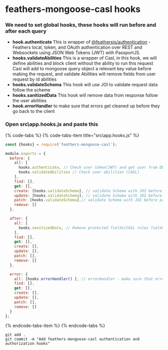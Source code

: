 # feathers-mongoose-casl hooks

### We need to set global hooks, these hooks will run before and after each query

* **hook.authenticate** This is wrapper of [@feathersjs/authentication](https://github.com/feathersjs/authentication) - Feathers local, token, and OAuth authentication over REST and Websockets using JSON Web Tokens \(JWT\) with PassportJS.
* **hooks.validateAbilities** This is a wrapper of Casl, in this hook, we will define abilities and block client without the ability to run this request Casl will add to mongoose query object a relevant key value before making the request, and validate Abilities will remove fields from user request by id abilities
* **hooks.validateSchema** This hook will use JOI to validate request data follow the scheme
* **hooks.sanitizedData** This hook will remove data from response follow the user abilities
* **hook.errorHandler** to make sure that errors get cleaned up before they go back to the client

###  Open src\app.hooks.js and paste this

{% code-tabs %}
{% code-tabs-item title="src\\app.hooks.js" %}
```javascript
const {hooks} = require('feathers-mongoose-casl');

module.exports = {
  before: {
    all: [
      hooks.authenticate, // Check user token(JWT) and get user from DB, user will be found at hook.params.user 
      hooks.validateAbilities // Check user abilities (CASL) 
    ],
    find: [],
    get: [],
    create: [hooks.validateSchema], // validate Schema with JOI before create
    update: [hooks.validateSchema], // validate Schema with JOI before update
    patch: [hooks.validateSchema],// validate Schema with JOI before patch
    remove: []
  },

  after: {
    all: [
      hooks.sanitizedData, // Remove protected fields(CASL rules fields) from response
    ],
    find: [],
    get: [],
    create: [],
    update: [],
    patch: [],
    remove: []
  },

  error: {
    all: [hooks.errorHandler() ], // errorHandler - make sure that errors get cleaned up before they go back to the client
    find: [],
    get: [],
    create: [],
    update: [],
    patch: [],
    remove: []
  }
};
```
{% endcode-tabs-item %}
{% endcode-tabs %}

```text
git add .
git commit -m "Add feathers-mongoose-casl authentication and authorization hooks"
```

